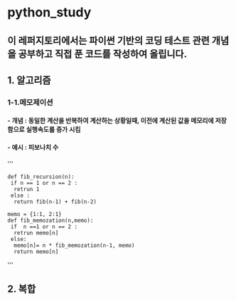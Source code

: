 # python_study
## 이 레퍼지토리에서는 파이썬 기반의 코딩 테스트 관련 개념을 공부하고 직접 푼 코드를 작성하여 올립니다. 
## 1. 알고리즘
 ### 1-1.메모제이션   
   #### - 개념 : 동일한 계산을 반복하여 계산하는 상황일때, 이전에 계산된 값을 메모리에 저장함으로 실행속도를 증가 시킴
   #### - 예시 : 피보나치 수 
  '''    
  
    def fib_recursion(n):
     if n == 1 or n == 2 :
      retrun 1
     else :
      return fib(n-1) + fib(n-2)

    memo = {1:1, 2:1} 
    def fib_memozation(n,memo):
     if  n ==1 or n == 2 :
      retrun memo[n]
     else:
      memo[n]= n * fib_memozation(n-1, memo)
      return memo[n]
  
  '''
     
## 2. 복합  

